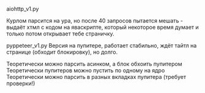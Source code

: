 aiohttp_v1.py

Курлом парсится на ура, но после 40 запросов пытается мешать - выдаёт хтмл с кодом на яваскрипте, 
который некоторое время думает и только потом открывает тебе страничку.


pyppeteer_v1.py
Версия на пупитере, работает стабильно, ждёт тайтл на странице (обходит блокировку), но долго.


Теоретически можно парсить асинком, а блок обхоить пупитером
Теоретически пупитеров можно пустить по одному на ядро
Теоретически можно парсить в разных вкладках пупитера (требует проверки!)